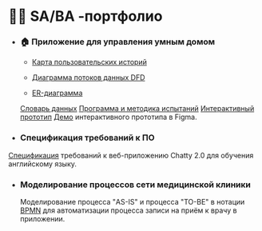 # 👨‍💻 SA/BA -портфолио

- ### 🏠 Приложение для управления умным домом
  - [Карта пользовательских историй](https://miro.com/welcomeonboard/MDlITjU5UnpXMWZRb3kyaEhzcnpDVUNuN012OXVlMHlNTzgySFV6NzNCQzFPQTFoN1BIemZNMThqYWlmU0x5YW5MQWZkYUlTSzNqUWdRbHpBZVBzYjJWaUNtcE9vcXJYbDRiYUtzTmZEMklQZHF2bFdnYWxvbXNhREVIUDF2VWRNakdSWkpBejJWRjJhRnhhb1UwcS9BPT0hdjE=?share_link_id=694201019392)
  - [Диаграмма потоков данных DFD](https://drive.google.com/file/d/1cDqwJSfXTjYa5rI7gTX2v8UDm25SP-R4/view?usp=sharing)
    
  - [ER-диаграмма](https://drive.google.com/file/d/17V-ah8eGLdRBxd92UjFdpU5fz6skYUBN/view?usp=sharing)
    
  [Словарь данных](https://docs.google.com/document/d/1fM0eRyTQzTDPJQmZciVtbXOVTuS9Bo9k/edit?usp=sharing&ouid=116205324696312240094&rtpof=true&sd=true)
  [Программа и методика испытаний](https://docs.google.com/document/d/1-E418xndIoIWHrMCyBp1w3woWSCwTcI2/edit?usp=sharing&ouid=116205324696312240094&rtpof=true&sd=true)
  [Интерактивный прототип](https://www.figma.com/design/KIaWHM9X6DMNPzdoKOCkIB/%D0%9F%D1%80%D0%BE%D1%82%D0%BE%D1%82%D0%B8%D0%BF-%D0%BF%D1%80%D0%B8%D0%BB%D0%BE%D0%B6%D0%B5%D0%BD%D0%B8%D1%8F-Stets-Home?node-id=0-1&t=dZNS1xMHMDZhpFFo-1)
  [Демо](https://drive.google.com/file/d/1jLQsJq2DepHhUCggHlFjnGEFp32Pw4F9/view?usp=sharing) интерактивного прототипа в Figma.


 - ### Спецификация требований к ПО
  [Спецификация](https://docs.google.com/document/d/10GKAGVqQqOGM7TF35njRRrN0s5AR9jPpjcmdi2IYkd0/edit?usp=sharing) требований к веб-приложению Chatty 2.0 для обучения английскому языку.  


- ### Моделирование процессов сети медицинской клиники
  Моделирование процесса "AS-IS" и процесса "TO-BE" в нотации [BPMN](https://drive.google.com/file/d/18ZEjRsjaFYybgWldLCfpN5rA4MJ8FNKM/view?usp=sharing) для автоматизации процесса записи на приём к врачу в приложении.
